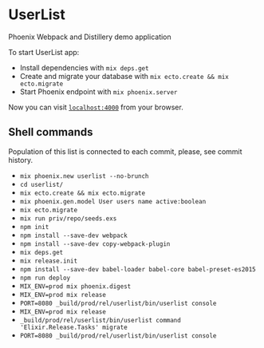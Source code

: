 # UserList

Phoenix Webpack and Distillery demo application

To start UserList app:

  * Install dependencies with `mix deps.get`
  * Create and migrate your database with `mix ecto.create && mix ecto.migrate`
  * Start Phoenix endpoint with `mix phoenix.server`

Now you can visit [`localhost:4000`](http://localhost:4000) from your browser.

## Shell commands

Population of this list is connected to each commit, please, see commit history.

  * `mix phoenix.new userlist --no-brunch`
  * `cd userlist/`
  * `mix ecto.create && mix ecto.migrate`
  * `mix phoenix.gen.model User users name active:boolean`
  * `mix ecto.migrate`
  * `mix run priv/repo/seeds.exs`
  * `npm init`
  * `npm install --save-dev webpack`
  * `npm install --save-dev copy-webpack-plugin`
  * `mix deps.get`
  * `mix release.init`
  * `npm install --save-dev babel-loader babel-core babel-preset-es2015`
  * `npm run deploy`
  * `MIX_ENV=prod mix phoenix.digest`
  * `MIX_ENV=prod mix release`
  * `PORT=8080 _build/prod/rel/userlist/bin/userlist console`
  * `MIX_ENV=prod mix release`
  * `_build/prod/rel/userlist/bin/userlist command 'Elixir.Release.Tasks' migrate`
  * `PORT=8080 _build/prod/rel/userlist/bin/userlist console`